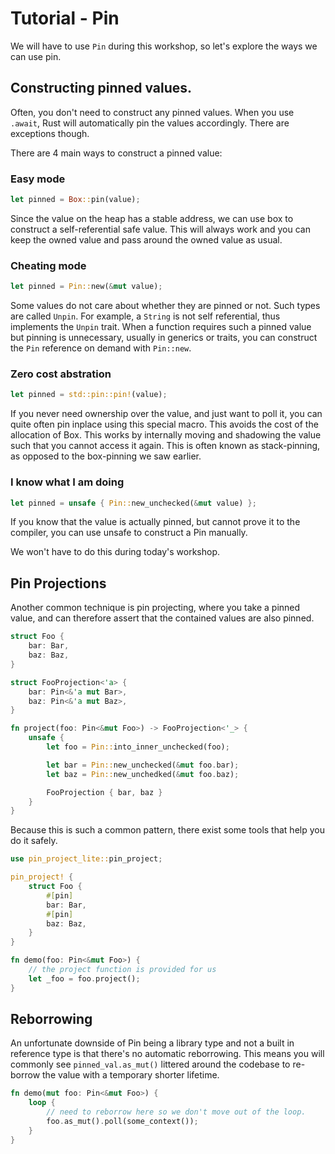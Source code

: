 # Tutorial - Pin

We will have to use `Pin` during this workshop, so let's explore the ways we can use pin.

## Constructing pinned values.

Often, you don't need to construct any pinned values. When you use `.await`, Rust will automatically pin
the values accordingly. There are exceptions though.

There are 4 main ways to construct a pinned value:

### Easy mode

```rust
let pinned = Box::pin(value);
```

Since the value on the heap has a stable address, we can use box to construct a self-referential safe value. This will always work
and you can keep the owned value and pass around the owned value as usual.

### Cheating mode

```rust
let pinned = Pin::new(&mut value);
```

Some values do not care about whether they are pinned or not. Such types are called `Unpin`. For example, a `String` is not self referential,
thus implements the `Unpin` trait. When a function requires such a pinned value but pinning is unnecessary,
usually in generics or traits, you can construct the `Pin` reference on demand with `Pin::new`.

### Zero cost abstration

```rust
let pinned = std::pin::pin!(value);
```

If you never need ownership over the value, and just want to poll it, you can quite often pin inplace using this special macro.
This avoids the cost of the allocation of Box.
This works by internally moving and shadowing the value such that you cannot access it again. This is often known as stack-pinning, as
opposed to the box-pinning we saw earlier.

### I know what I am doing

```rust
let pinned = unsafe { Pin::new_unchecked(&mut value) };
```

If you know that the value is actually pinned, but cannot prove it to the compiler, you can use
unsafe to construct a Pin manually.

We won't have to do this during today's workshop.

## Pin Projections

Another common technique is pin projecting, where you take a pinned value,
and can therefore assert that the contained values are also pinned.

```rust
struct Foo {
    bar: Bar,
    baz: Baz,
}

struct FooProjection<'a> {
    bar: Pin<&'a mut Bar>,
    baz: Pin<&'a mut Baz>,
}

fn project(foo: Pin<&mut Foo>) -> FooProjection<'_> {
    unsafe {
        let foo = Pin::into_inner_unchecked(foo);

        let bar = Pin::new_unchecked(&mut foo.bar);
        let baz = Pin::new_unchedked(&mut foo.baz);

        FooProjection { bar, baz }
    }
}
```

Because this is such a common pattern, there exist some tools that help you do it safely.

```rust
use pin_project_lite::pin_project;

pin_project! {
    struct Foo {
        #[pin]
        bar: Bar,
        #[pin]
        baz: Baz,
    }
}

fn demo(foo: Pin<&mut Foo>) {
    // the project function is provided for us
    let _foo = foo.project();
}
```

## Reborrowing

An unfortunate downside of Pin being a library type and not a built in reference type is that there's no automatic reborrowing.
This means you will commonly see `pinned_val.as_mut()` littered around the codebase to re-borrow the value with a temporary shorter lifetime.

```rust
fn demo(mut foo: Pin<&mut Foo>) {
    loop {
        // need to reborrow here so we don't move out of the loop.
        foo.as_mut().poll(some_context());
    }
}
```
